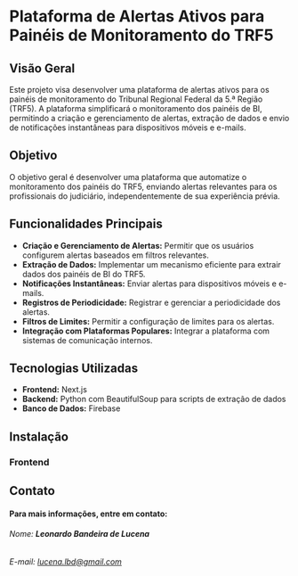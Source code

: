 # Plataforma de Alertas Ativos para Painéis de Monitoramento do TRF5

## Visão Geral

Este projeto visa desenvolver uma plataforma de alertas ativos para os painéis de monitoramento do Tribunal Regional Federal da 5.ª Região (TRF5). A plataforma simplificará o monitoramento dos painéis de BI, permitindo a criação e gerenciamento de alertas, extração de dados e envio de notificações instantâneas para dispositivos móveis e e-mails.

## Objetivo

O objetivo geral é desenvolver uma plataforma que automatize o monitoramento dos painéis do TRF5, enviando alertas relevantes para os profissionais do judiciário, independentemente de sua experiência prévia.

## Funcionalidades Principais

- **Criação e Gerenciamento de Alertas:** Permitir que os usuários configurem alertas baseados em filtros relevantes.
- **Extração de Dados:** Implementar um mecanismo eficiente para extrair dados dos painéis de BI do TRF5.
- **Notificações Instantâneas:** Enviar alertas para dispositivos móveis e e-mails.
- **Registros de Periodicidade:** Registrar e gerenciar a periodicidade dos alertas.
- **Filtros de Limites:** Permitir a configuração de limites para os alertas.
- **Integração com Plataformas Populares:** Integrar a plataforma com sistemas de comunicação internos.

## Tecnologias Utilizadas

- **Frontend:** Next.js
- **Backend:** Python com BeautifulSoup para scripts de extração de dados
- **Banco de Dados:** Firebase

## Instalação

### Frontend

## Contato
#### Para mais informações, entre em contato:

###### Nome: **Leonardo Bandeira de Lucena**
###### E-mail: [lucena.lbd@gmail.com](lucena.lbd@gmail.com)
